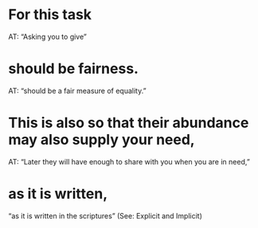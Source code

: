 #  For this task 
AT: “Asking you to give”
#  should be fairness. 
AT: “should be a fair measure of equality.”
#  This is also so that their abundance may also supply your need, 
AT: “Later they will
have enough to share with you when you are in need,”
#  as it is written, 
“as it is written in the scriptures” (See: Explicit and Implicit)

